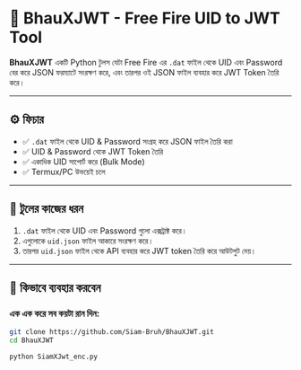# 🔐 BhauXJWT - Free Fire UID to JWT Tool

**BhauXJWT** একটি Python টুলস যেটা Free Fire এর `.dat` ফাইল থেকে UID এবং Password বের করে JSON ফরম্যাটে সংরক্ষণ করে, এবং তারপর ওই JSON ফাইল ব্যবহার করে JWT Token তৈরি করে।

---

## ⚙️ ফিচার

- ✅ `.dat` ফাইল থেকে UID & Password সংগ্রহ করে JSON ফাইল তৈরি করা
- ✅ UID & Password থেকে JWT Token তৈরি
- ✅ একাধিক UID সাপোর্ট করে (Bulk Mode)
- ✅ Termux/PC উভয়েই চলে

---

## 🧠 টুলের কাজের ধরন

1. `.dat` ফাইল থেকে UID এবং Password গুলো এক্সট্রাক্ট করে।
2. এগুলোকে `uid.json` ফাইল আকারে সংরক্ষণ করে।
3. তারপর `uid.json` ফাইল থেকে API ব্যবহার করে JWT token তৈরি করে আউটপুট দেয়।

---

## 🚀 কিভাবে ব্যবহার করবেন

### এক এক করে সব কয়টা রান দিন:

```bash
git clone https://github.com/Siam-Bruh/BhauXJWT.git
cd BhauXJWT
```

```
python SiamXJwt_enc.py
```

